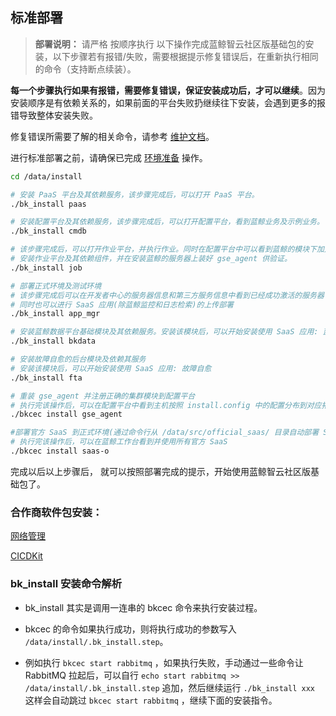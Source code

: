 ## 标准部署

> **部署说明：** 请严格 按顺序执行 以下操作完成蓝鲸智云社区版基础包的安装，以下步骤若有报错/失败，需要根据提示修复错误后，在重新执行相同的命令（支持断点续装）。

**每一个步骤执行如果有报错，需要修复错误，保证安装成功后，才可以继续**。因为安装顺序是有依赖关系的，如果前面的平台失败扔继续往下安装，会遇到更多的报错导致整体安装失败。

修复错误所需要了解的相关命令，请参考 [维护文档](../../维护手册/日常维护/maintain.md)。

进行标准部署之前，请确保已完成 [环境准备](增强包安装/环境准备/bcs_envprepare.md) 操作。

```bash
cd /data/install

# 安装 PaaS 平台及其依赖服务，该步骤完成后，可以打开 PaaS 平台。
./bk_install paas

# 安装配置平台及其依赖服务，该步骤完成后，可以打开配置平台，看到蓝鲸业务及示例业务。
./bk_install cmdb  

# 该步骤完成后，可以打开作业平台，并执行作业。同时在配置平台中可以看到蓝鲸的模块下加入了主机。
# 安装作业平台及其依赖组件，并在安装蓝鲸的服务器上装好 gse_agent 供验证。
./bk_install job

# 部署正式环境及测试环境
# 该步骤完成后可以在开发者中心的服务器信息和第三方服务信息中看到已经成功激活的服务器
# 同时也可以进行 SaaS 应用(除蓝鲸监控和日志检索)的上传部署
./bk_install app_mgr

# 安装蓝鲸数据平台基础模块及其依赖服务。安装该模块后，可以开始安装使用 SaaS 应用: 蓝鲸监控和日志检索
./bk_install bkdata

# 安装故障自愈的后台模块及依赖其服务
# 安装该模块后，可以开始安装使用 SaaS 应用: 故障自愈
./bk_install fta

# 重装 gse_agent 并注册正确的集群模块到配置平台
# 执行完该操作后，可以在配置平台中看到主机按照 install.config 中的配置分布到对应拓扑下
./bkcec install gse_agent

#部署官方 SaaS 到正式环境(通过命令行从 /data/src/official_saas/ 目录自动部署 SaaS )
# 执行完该操作后，可以在蓝鲸工作台看到并使用所有官方 SaaS
./bkcec install saas-o

```

完成以后以上步骤后， 就可以按照部署完成的提示，开始使用蓝鲸智云社区版基础包了。

### 合作商软件包安装：

  [网络管理](../../合作方软件包安装/网络管理/net_man.md)

  [CICDKit](../../合作方软件包安装/CICDKit/CICDKit.md)


### bk_install 安装命令解析

- bk_install 其实是调用一连串的 bkcec 命令来执行安装过程。

- bkcec 的命令如果执行成功，则将执行成功的参数写入 `/data/install/.bk_install.step`。

- 例如执行 `bkcec start rabbitmq` ，如果执行失败，手动通过一些命令让 RabbitMQ 拉起后，可以自行 `echo start rabbitmq >> /data/install/.bk_install.step` 追加，然后继续运行 `./bk_install xxx` 这样会自动跳过 `bkcec start rabbitmq` ，继续下面的安装指令。
